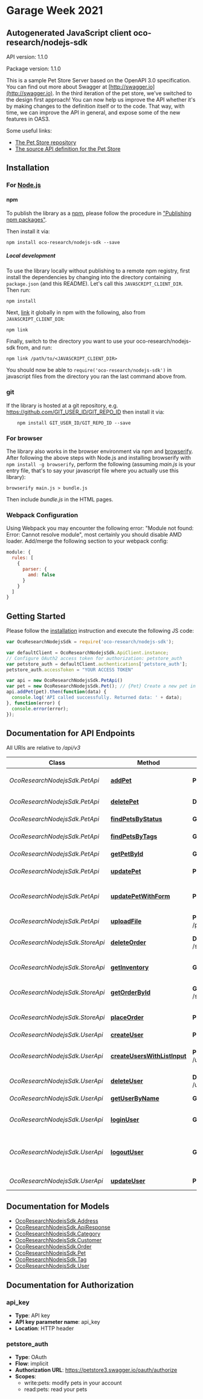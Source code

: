 # Garage Week 2021
## Autogenerated JavaScript client oco-research/nodejs-sdk

API version: 1.1.0

Package version: 1.1.0

This is a sample Pet Store Server based on the OpenAPI 3.0 specification.  You can find out more about
Swagger at [http://swagger.io](http://swagger.io). In the third iteration of the pet store, we've switched to the design first approach!
You can now help us improve the API whether it's by making changes to the definition itself or to the code.
That way, with time, we can improve the API in general, and expose some of the new features in OAS3.

Some useful links:
- [The Pet Store repository](https://github.com/swagger-api/swagger-petstore)
- [The source API definition for the Pet Store](https://github.com/swagger-api/swagger-petstore/blob/master/src/main/resources/openapi.yaml)


## Installation

### For [Node.js](https://nodejs.org/)

#### npm

To publish the library as a [npm](https://www.npmjs.com/), please follow the procedure in ["Publishing npm packages"](https://docs.npmjs.com/getting-started/publishing-npm-packages).

Then install it via:

```shell
npm install oco-research/nodejs-sdk --save
```

##### Local development

To use the library locally without publishing to a remote npm registry, first install the dependencies by changing into the directory containing `package.json` (and this README). Let's call this `JAVASCRIPT_CLIENT_DIR`. Then run:

```shell
npm install
```

Next, [link](https://docs.npmjs.com/cli/link) it globally in npm with the following, also from `JAVASCRIPT_CLIENT_DIR`:

```shell
npm link
```

Finally, switch to the directory you want to use your oco-research/nodejs-sdk from, and run:

```shell
npm link /path/to/<JAVASCRIPT_CLIENT_DIR>
```

You should now be able to `require('oco-research/nodejs-sdk')` in javascript files from the directory you ran the last command above from.

### git

If the library is hosted at a git repository, e.g. https://github.com/GIT_USER_ID/GIT_REPO_ID
then install it via:

```shell
    npm install GIT_USER_ID/GIT_REPO_ID --save
```

### For browser

The library also works in the browser environment via npm and [browserify](http://browserify.org/). After following the above steps with Node.js and installing browserify with `npm install -g browserify`, perform the following (assuming *main.js* is your entry file, that's to say your javascript file where you actually use this library):

```shell
browserify main.js > bundle.js
```

Then include *bundle.js* in the HTML pages.

### Webpack Configuration

Using Webpack you may encounter the following error: "Module not found: Error:
Cannot resolve module", most certainly you should disable AMD loader. Add/merge
the following section to your webpack config:

```javascript
module: {
  rules: [
    {
      parser: {
        amd: false
      }
    }
  ]
}
```

## Getting Started

Please follow the [installation](#installation) instruction and execute the following JS code:

```javascript
var OcoResearchNodejsSdk = require('oco-research/nodejs-sdk');

var defaultClient = OcoResearchNodejsSdk.ApiClient.instance;
// Configure OAuth2 access token for authorization: petstore_auth
var petstore_auth = defaultClient.authentications['petstore_auth'];
petstore_auth.accessToken = "YOUR ACCESS TOKEN"

var api = new OcoResearchNodejsSdk.PetApi()
var pet = new OcoResearchNodejsSdk.Pet(); // {Pet} Create a new pet in the store
api.addPet(pet).then(function(data) {
  console.log('API called successfully. Returned data: ' + data);
}, function(error) {
  console.error(error);
});


```

## Documentation for API Endpoints

All URIs are relative to */api/v3*

Class | Method | HTTP request | Description
------------ | ------------- | ------------- | -------------
*OcoResearchNodejsSdk.PetApi* | [**addPet**](docs/PetApi.md#addPet) | **POST** /pet | Add a new pet to the store
*OcoResearchNodejsSdk.PetApi* | [**deletePet**](docs/PetApi.md#deletePet) | **DELETE** /pet/{petId} | Deletes a pet
*OcoResearchNodejsSdk.PetApi* | [**findPetsByStatus**](docs/PetApi.md#findPetsByStatus) | **GET** /pet/findByStatus | Finds Pets by status
*OcoResearchNodejsSdk.PetApi* | [**findPetsByTags**](docs/PetApi.md#findPetsByTags) | **GET** /pet/findByTags | Finds Pets by tags
*OcoResearchNodejsSdk.PetApi* | [**getPetById**](docs/PetApi.md#getPetById) | **GET** /pet/{petId} | Find pet by ID
*OcoResearchNodejsSdk.PetApi* | [**updatePet**](docs/PetApi.md#updatePet) | **PUT** /pet | Update an existing pet
*OcoResearchNodejsSdk.PetApi* | [**updatePetWithForm**](docs/PetApi.md#updatePetWithForm) | **POST** /pet/{petId} | Updates a pet in the store with form data
*OcoResearchNodejsSdk.PetApi* | [**uploadFile**](docs/PetApi.md#uploadFile) | **POST** /pet/{petId}/uploadImage | uploads an image
*OcoResearchNodejsSdk.StoreApi* | [**deleteOrder**](docs/StoreApi.md#deleteOrder) | **DELETE** /store/order/{orderId} | Delete purchase order by ID
*OcoResearchNodejsSdk.StoreApi* | [**getInventory**](docs/StoreApi.md#getInventory) | **GET** /store/inventory | Returns pet inventories by status
*OcoResearchNodejsSdk.StoreApi* | [**getOrderById**](docs/StoreApi.md#getOrderById) | **GET** /store/order/{orderId} | Find purchase order by ID
*OcoResearchNodejsSdk.StoreApi* | [**placeOrder**](docs/StoreApi.md#placeOrder) | **POST** /store/order | Place an order for a pet
*OcoResearchNodejsSdk.UserApi* | [**createUser**](docs/UserApi.md#createUser) | **POST** /user | Create user
*OcoResearchNodejsSdk.UserApi* | [**createUsersWithListInput**](docs/UserApi.md#createUsersWithListInput) | **POST** /user/createWithList | Creates list of users with given input array
*OcoResearchNodejsSdk.UserApi* | [**deleteUser**](docs/UserApi.md#deleteUser) | **DELETE** /user/{username} | Delete user
*OcoResearchNodejsSdk.UserApi* | [**getUserByName**](docs/UserApi.md#getUserByName) | **GET** /user/{username} | Get user by user name
*OcoResearchNodejsSdk.UserApi* | [**loginUser**](docs/UserApi.md#loginUser) | **GET** /user/login | Logs user into the system
*OcoResearchNodejsSdk.UserApi* | [**logoutUser**](docs/UserApi.md#logoutUser) | **GET** /user/logout | Logs out current logged in user session
*OcoResearchNodejsSdk.UserApi* | [**updateUser**](docs/UserApi.md#updateUser) | **PUT** /user/{username} | Update user


## Documentation for Models

 - [OcoResearchNodejsSdk.Address](docs/Address.md)
 - [OcoResearchNodejsSdk.ApiResponse](docs/ApiResponse.md)
 - [OcoResearchNodejsSdk.Category](docs/Category.md)
 - [OcoResearchNodejsSdk.Customer](docs/Customer.md)
 - [OcoResearchNodejsSdk.Order](docs/Order.md)
 - [OcoResearchNodejsSdk.Pet](docs/Pet.md)
 - [OcoResearchNodejsSdk.Tag](docs/Tag.md)
 - [OcoResearchNodejsSdk.User](docs/User.md)


## Documentation for Authorization



### api_key


- **Type**: API key
- **API key parameter name**: api_key
- **Location**: HTTP header



### petstore_auth


- **Type**: OAuth
- **Flow**: implicit
- **Authorization URL**: https://petstore3.swagger.io/oauth/authorize
- **Scopes**: 
  - write:pets: modify pets in your account
  - read:pets: read your pets

